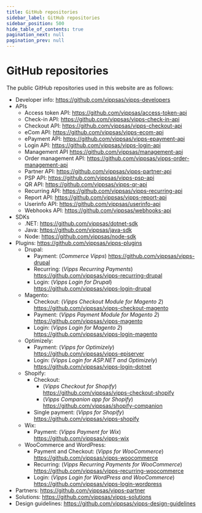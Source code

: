 ```yaml
---
title: GitHub repositories
sidebar_label: GitHub repositories
sidebar_position: 500
hide_table_of_contents: true
pagination_next: null
pagination_prev: null
---
```


# GitHub repositories

The public GitHub repositories used in this website are as follows:

* Developer info: <https://github.com/vippsas/vipps-developers>
* APIs
  * Access token API: <https://github.com/vippsas/access-token-api>
  * Check-in API: <https://github.com/vippsas/vipps-check-in-api>
  * Checkout API: <https://github.com/vippsas/vipps-checkout-api>
  * eCom API: <https://github.com/vippsas/vipps-ecom-api>
  * ePayment API: <https://github.com/vippsas/vipps-epayment-api>
  * Login API: <https://github.com/vippsas/vipps-login-api>
  * Management API <https://github.com/vippsas/management-api>
  * Order management API: <https://github.com/vippsas/vipps-order-management-api>
  * Partner API: <https://github.com/vippsas/vipps-partner-api>
  * PSP API: <https://github.com/vippsas/vipps-psp-api>
  * QR API: <https://github.com/vippsas/vipps-qr-api>
  * Recurring API: <https://github.com/vippsas/vipps-recurring-api>
  * Report API: <https://github.com/vippsas/vipps-report-api>
  * Userinfo API: <https://github.com/vippsas/userinfo-api>
  * Webhooks API: <https://github.com/vippsas/webhooks-api>
* SDKs
  * .NET: <https://github.com/vippsas/dotnet-sdk>
  * Java: <https://github.com/vippsas/java-sdk>
  * Node: <https://github.com/vippsas/node-sdk>
* Plugins: <https://github.com/vippsas/vipps-plugins>
  * Drupal:
    * Payment: (*Commerce Vipps*) <https://github.com/vippsas/vipps-drupal>
    * Recurring: (*Vipps Recurring Payments*) <https://github.com/vippsas/vipps-recurring-drupal>
    * Login: (*Vipps Login for Drupal*) <https://github.com/vippsas/vipps-login-drupal>
  * Magento:
    * Checkout: (*Vipps Checkout Module for Magento 2*) <https://github.com/vippsas/vipps-checkout-magento>
    * Payment: (*Vipps Payment Module for Magento 2*) <https://github.com/vippsas/vipps-magento>
    * Login: (*Vipps Login for Magento 2*) <https://github.com/vippsas/vipps-login-magento>
  * Optimizely:
    * Payment: (*Vipps for Optimizely*) <https://github.com/vippsas/vipps-episerver>
    * Login: (*Vipps Login for ASP.NET and Optimizely*) <https://github.com/vippsas/vipps-login-dotnet>
  * Shopify:
    * Checkout:
      * (*Vipps Checkout for Shopify*) <https://github.com/vippsas/vipps-checkout-shopify>
      * (*Vipps Companion app for Shopify*) <https://github.com/vippsas/shopify-companion>
    * Single payment: (*Vipps for Shopify*) <https://github.com/vippsas/vipps-shopify>
  * Wix:
    * Payment: (*Vipps Payment for Wix*) <https://github.com/vippsas/vipps-wix>
  * WooCommerce and WordPress:
    * Payment and Checkout: (*Vipps for WooCommerce*) <https://github.com/vippsas/vipps-woocommerce>
    * Recurring: (*Vipps Recurring Payments for WooCommerce*) <https://github.com/vippsas/vipps-recurring-woocommerce>
    * Login: (*Vipps Login for WordPress and WooCommerce*) <https://github.com/vippsas/vipps-login-wordpress>
* Partners: <https://github.com/vippsas/vipps-partner>
* Solutions: <https://github.com/vippsas/vipps-solutions>
* Design guidelines: <https://github.com/vippsas/vipps-design-guidelines>
